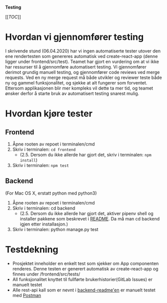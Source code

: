 **Testing**

[[_TOC_]]

# Hvordan vi gjennomfører testing

I skrivende stund (06.04.2020) har vi ingen automatiserte tester utover den ene rendertesten som genereres automatisk ved create-react-app (denne ligger under frontend/src/test). Teamet har gjort en vurdering om at vi ikke har ressurser til å gjennomføre automatisert testing. Vi gjennomfører derimot grundig manuell testing, og gjennomfører code reviews ved merge requests. Ved en ny merge request må både utvikler og reviewer teste både ny og gammel funksjonalitet, og sjekke at alt fungerer som forventet. Ettersom applikasjonen blir mer kompleks vil dette ta mer tid, og teamet ønsker derfor å starte bruk av automatisert testing snarest mulig.

# Hvordan kjøre tester

## Frontend

1. Åpne rooten av repoet i terminalen/cmd
2. Skriv i terminalen: `cd frontend`
   - (2.5. Dersom du ikke allerde har gjort det, skriv i terminalen: `npm install`)
3. Skriv i terminalen: `npm test`

## Backend

(For Mac OS X, erstatt python med python3)

1. Åpne rooten av repoet i terminalen/cmd
2. Skriv i terminalen: cd backend
    - (2.5. Dersom du ikke allerde har gjort det, aktiver pipenv shell og installer pakkene som beskrevet i [README](README.md). Da må man cd backend igjen etter installasjon.)
3. Skriv i terminalen: python manage.py test

# Testdekning

- Prosjektet inneholder en enkelt test som sjekker om App componenten renderes. Denne testen er generert automatisk av create-react-app og finnes under /frontend/src/tests/
- All funksjonalitet knyttet til fullførte brukerhistorier(GitLab Issues) er manuelt testet
- Alle rest-api kall som er nevnt i [backend-readme'en](backend/README.md) er manuelt testet med [Postman](https://www.postman.com/)
